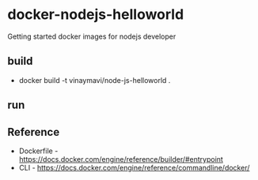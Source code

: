 # docker-nodejs-helloworld
Getting started docker images for nodejs developer 

## build 
* docker build -t vinaymavi/node-js-helloworld .

## run 

## Reference 
* Dockerfile - https://docs.docker.com/engine/reference/builder/#entrypoint
* CLI - https://docs.docker.com/engine/reference/commandline/docker/